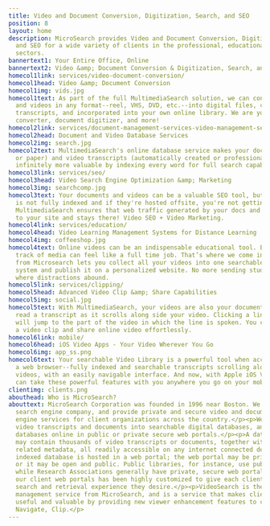 ```yaml
---
title: Video and Document Conversion, Digitization, Search, and SEO
position: 8
layout: home
description: MicroSearch provides Video and Document Conversion, Digitization, Search,
  and SEO for a wide variety of clients in the professional, educational, and labor
  sectors.
bannertext1: Your Entire Office, Online
bannertext2: Video &amp; Document Conversion & Digitization, Search, and SEO
homecol1link: services/video-document-conversion/
homecol1head: Video &amp; Document Conversion
homecol1img: vids.jpg
homecol1text: As part of the full MultimediaSearch solution, we can convert your documents
  and videos in any format--reel, VHS, DVD, etc.--into digital files, complete with
  transcripts, and incorporated into your own online library. We are your online video
  converter, document digitizer, and more!
homecol2link: services/document-management-services-video-management-services
homecol2head: Document and Video Database Services
homecol2img: search.jpg
homecol2text: MultimediaSearch's online database service makes your documents (digital
  or paper) and video transcripts (automatically created or professionally generated)
  infinitely more valuable by indexing every word for full search capabilities.
homecol3link: services/seo/
homecol3head: Video Search Engine Optimization &amp; Marketing
homecol3img: searchcomp.jpg
homecol3text: Your documents and videos can be a valuable SEO tool, but if their text
  is not fully indexed and if they're hosted offsite, you're not getting that value.
  MultimediaSearch ensures that web traffic generated by your docs and videos comes
  to your site and stays there! Video SEO + Video Marketing.
homecol4link: services/education/
homecol4head: Video Learning Management Systems for Distance Learning
homecol4img: coffeeshop.jpg
homecol4text: Online videos can be an indispensable educational tool. But keeping
  track of media can feel like a full time job. That’s where we come in. MultimediaSearch
  from Microsearch lets you collect all your videos into one searchable learning management
  system and publish it on a personalized website. No more sending students to YouTube,
  where distractions abound.
homecol5link: services/clipping/
homecol5head: Advanced Video Clip &amp; Share Capabilities
homecol5img: social.jpg
homecol5text: With MultimediaSearch, your videos are also your documents. You can
  read a transcript as it scrolls along side your video. Clicking a line in the transcript
  will jump to the part of the video in which the line is spoken. You can easily create
  a video clip and share online video effortlessly.
homecol6link: mobile/
homecol6head: iOS Video Apps - Your Video Wherever You Go
homecol6img: app_ss.png
homecol6text: Your searchable Video Library is a powerful tool when accessed from
  a web browser--fully indexed and searchable transcripts scrolling alongside your
  videos, with an easily navigable interface. And now, with Apple iOS Video apps you
  can take these powerful features with you anywhere you go on your mobile device.
clientimg: clients.png
abouthead: Who is MicroSearch?
abouttext: MicroSearch Corporation was founded in 1996 near Boston. We are a boutique
  search engine company, and provide private and secure video and document search
  engine services for client organizations across the country.</p><p>We index client
  video transcripts and documents into searchable digital databases, and host those
  databases online in public or private secure web portals.</p><p>A database portal
  may contain thousands of video transcripts or documents, together with all of the
  related metadata, all readily accessible on any internet connected device.</p><p>Each
  indexed database is hosted in a web portal; the web portal may be private and secure,
  or it may be open and public. Public libraries, for instance, use public web portals,
  while Research Associations generally have private, secure web portals. Each of
  our client web portals has been highly customized to give each client exactly the
  search and retrieval experience they desire.</p><p>VideoSearch is the latest video
  management service from MicroSearch, and is a service that makes client videos more
  useful and valuable by providing new viewer enhancement features to client videos...Find,
  Navigate, Clip.</p>
---
```


